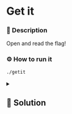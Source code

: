 # Get it
### 📄 Description
Open and read the flag!

### ⚙ How to run it
```bash
./getit
```
<details>
    <summary>
        <h2>🔑 Solution</h2>
    </summary>
    
You can patch the binary by just removing the piece of code that overwrites the flag with `*` and the `remove()` function with a `nop` code.

Checkout the `patch.diff` file.

<h3> 🚩 Flag </h3>

```plain
SharifCTF{b70c59275fcfa8aebf2d5911223c6589}
```
</details>